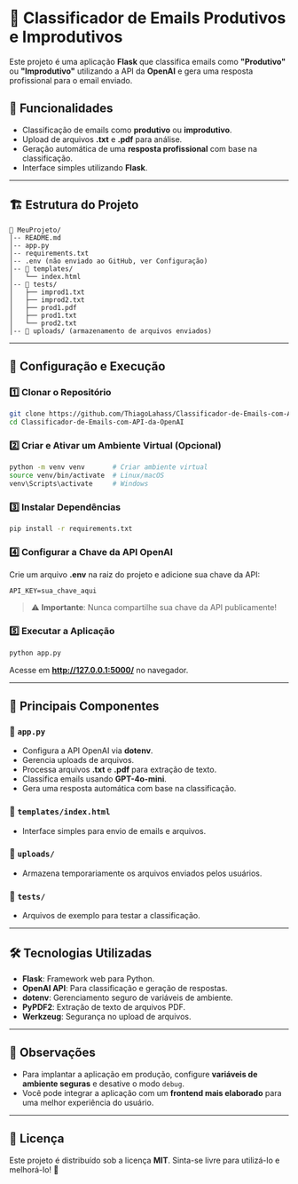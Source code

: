 # 📧 Classificador de Emails Produtivos e Improdutivos

Este projeto é uma aplicação **Flask** que classifica emails como **"Produtivo"** ou **"Improdutivo"** utilizando a API da **OpenAI** e gera uma resposta profissional para o email enviado.

## 📌 Funcionalidades
- Classificação de emails como **produtivo** ou **improdutivo**.
- Upload de arquivos **.txt** e **.pdf** para análise.
- Geração automática de uma **resposta profissional** com base na classificação.
- Interface simples utilizando **Flask**.

---

## 🏗 Estrutura do Projeto

```
📂 MeuProjeto/
│-- README.md
│-- app.py
│-- requirements.txt
│-- .env (não enviado ao GitHub, ver Configuração)
│-- 📂 templates/
│   └── index.html
│-- 📂 tests/
│   ├── improd1.txt
│   ├── improd2.txt
│   ├── prod1.pdf
│   ├── prod1.txt
│   └── prod2.txt
│-- 📂 uploads/ (armazenamento de arquivos enviados)
```

---

## 🚀 Configuração e Execução

### 1️⃣ Clonar o Repositório
```sh
git clone https://github.com/ThiagoLahass/Classificador-de-Emails-com-API-da-OpenAI
cd Classificador-de-Emails-com-API-da-OpenAI
```

### 2️⃣ Criar e Ativar um Ambiente Virtual (Opcional)
```sh
python -m venv venv       # Criar ambiente virtual
source venv/bin/activate  # Linux/macOS
venv\Scripts\activate     # Windows
```

### 3️⃣ Instalar Dependências
```sh
pip install -r requirements.txt
```

### 4️⃣ Configurar a Chave da API OpenAI
Crie um arquivo **.env** na raiz do projeto e adicione sua chave da API:
```
API_KEY=sua_chave_aqui
```
> ⚠ **Importante**: Nunca compartilhe sua chave da API publicamente!

### 5️⃣ Executar a Aplicação
```sh
python app.py
```
Acesse em **http://127.0.0.1:5000/** no navegador.

---

## 📝 Principais Componentes

### 🔹 `app.py`
- Configura a API OpenAI via **dotenv**.
- Gerencia uploads de arquivos.
- Processa arquivos **.txt** e **.pdf** para extração de texto.
- Classifica emails usando **GPT-4o-mini**.
- Gera uma resposta automática com base na classificação.

### 🔹 `templates/index.html`
- Interface simples para envio de emails e arquivos.

### 🔹 `uploads/`
- Armazena temporariamente os arquivos enviados pelos usuários.

### 🔹 `tests/`
- Arquivos de exemplo para testar a classificação.

---

## 🛠 Tecnologias Utilizadas
- **Flask**: Framework web para Python.
- **OpenAI API**: Para classificação e geração de respostas.
- **dotenv**: Gerenciamento seguro de variáveis de ambiente.
- **PyPDF2**: Extração de texto de arquivos PDF.
- **Werkzeug**: Segurança no upload de arquivos.

---

## 📌 Observações
- Para implantar a aplicação em produção, configure **variáveis de ambiente seguras** e desative o modo `debug`.
- Você pode integrar a aplicação com um **frontend mais elaborado** para uma melhor experiência do usuário.

---

## 📜 Licença
Este projeto é distribuído sob a licença **MIT**. Sinta-se livre para utilizá-lo e melhorá-lo! 🎉
